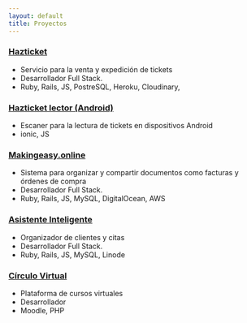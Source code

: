 ```yaml
---
layout: default
title: Proyectos
---
```


### [Hazticket](https://www.hazticket.mx)

- Servicio para la venta y expedición de tickets
- Desarrollador Full Stack.
- Ruby, Rails, JS, PostreSQL, Heroku, Cloudinary,

### [Hazticket lector (Android)](https://play.google.com/store/apps/details?id=com.hazticket.m&hl=es_419)

- Escaner para la lectura de tickets en dispositivos Android
- ionic, JS

### [Makingeasy.online](http://www.makingeasy.online)

- Sistema para organizar y compartir documentos como facturas y órdenes de compra
- Desarrollador Full Stack.
- Ruby, Rails, JS, MySQL, DigitalOcean, AWS

### [Asistente Inteligente](https://www.asistenteinteligente.mx/)

- Organizador de clientes y citas
- Desarrollador Full Stack.
- Ruby, Rails, JS, MySQL, Linode

### [Círculo Virtual](http://circulovirtual.com/)

- Plataforma de cursos virtuales
- Desarrollador
- Moodle, PHP

